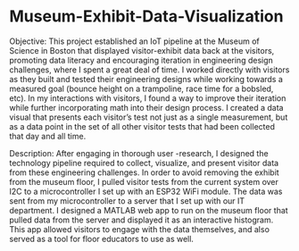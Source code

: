 # Museum-Exhibit-Data-Visualization

Objective: This project established an IoT pipeline at the Museum of Science in Boston that displayed visitor-exhibit data back at the visitors, promoting data literacy and encouraging iteration in engineering design challenges, where I spent a great deal of time. I worked directly with visitors as they built and tested their engineering designs while working towards a measured goal (bounce height on a trampoline, race time for a bobsled, etc). In my interactions with visitors, I found a way to improve their iteration while further incorporating math into their design process. I created a data visual that presents each  visitor’s test not just as a single measurement, but as a data point in the set of all other visitor tests that had been collected that day and all time.

Description: After engaging in thorough user -research, I designed the technology pipeline required to collect, visualize, and present visitor data from these engineering challenges.  In order to avoid removing the exhibit from the museum floor, I pulled visitor tests from the current system over I2C  to a microcontroller I set up with an ESP32 WiFi module. The data was sent from my microcontroller to a server that I set up with our IT department. I designed a MATLAB web app to run on the museum floor that pulled data from the server and displayed it as an interactive histogram. This app allowed visitors to engage with the data themselves, and also served as a tool for floor educators to use as well.
